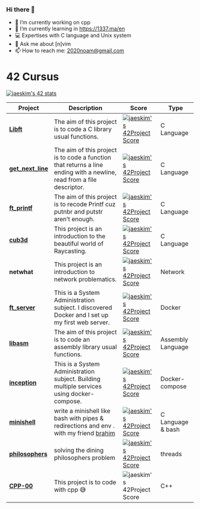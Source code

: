 ### Hi there 👋

- 🔭 I’m currently working on cpp
- 🌱 I’m currently learning in https://1337.ma/en
- 💻 Expertises with C language and Unix system
- 💬 Ask me about [n]vim
- 📫 How to reach me: 2020noam@gmail.com
# 42 Cursus

[![jaeskim's 42 stats](https://badge42.herokuapp.com/api/stats/ynoam?cursus=42_cursus)](https://github.com/JaeSeoKim/badge42)

Project | Description | Score |  Type |
------------ | ------------- | ------------- | -------------
[**Libft**](https://github.com/yssefnoam/42_cursus/tree/master/libft) | The aim of this project is to code a C library usual functions. | [![jaeskim's 42Project Score](https://badge42.herokuapp.com/api/project/ynoam/Libft)](https://github.com/JaeSeoKim/badge42) | C Language
[**get_next_line**](https://github.com/yssefnoam/42_cursus/tree/master/get_next_line) | The aim of this project is to code a function that returns a line ending with a newline, read from a file descriptor. | [![jaeskim's 42Project Score](https://badge42.herokuapp.com/api/project/ynoam/get_next_line)](https://github.com/JaeSeoKim/badge42) | C Language
[**ft_printf**](https://github.com/yssefnoam/42_cursus/tree/master/ft_printf) | The aim of this project is to recode Printf cuz putnbr and putstr aren’t enough. | [![jaeskim's 42Project Score](https://badge42.herokuapp.com/api/project/ynoam/ft_printf)](https://github.com/JaeSeoKim/badge42) | C Language
[**cub3d**](https://github.com/yssefnoam/cub3D) | This project is an introduction to the beautiful world of Raycasting. | [![jaeskim's 42Project Score](https://badge42.herokuapp.com/api/project/ynoam/cub3d)](https://github.com/JaeSeoKim/badge42) | C Language
**netwhat**| This project is an introduction to network problematics. | [![jaeskim's 42Project Score](https://badge42.herokuapp.com/api/project/ynoam/netwhat)](https://github.com/JaeSeoKim/badge42) | Network
[**ft_server**](https://github.com/yssefnoam/42_cursus/tree/master/Docker) | This is a System Administration subject. I discovered Docker and I set up my first web server. | [![jaeskim's 42Project Score](https://badge42.herokuapp.com/api/project/ynoam/ft_server)](https://github.com/JaeSeoKim/badge42) | Docker
[**libasm**](https://github.com/yssefnoam/libasm) | The aim of this project is to code an assembly library usual functions. | [![jaeskim's 42Project Score](https://badge42.herokuapp.com/api/project/ynoam/libasm)](https://github.com/JaeSeoKim/badge42) | Assembly Language
[**inception**](https://github.com/yssefnoam/inception) | This is a System Administration subject. Building multiple services using docker-compose. | [![jaeskim's 42Project Score](https://badge42.herokuapp.com/api/project/ynoam/inception)](https://github.com/JaeSeoKim/badge42) | Docker-compose
[**minishell**](https://github.com/amg-1337bg/minishell_with_Ynoam) | write a minishell like bash with pipes & redirections and env . with my friend [brahim](https://github.com/amg-1337bg) | [![jaeskim's 42Project Score](https://badge42.herokuapp.com/api/project/ynoam/minishell)](https://github.com/JaeSeoKim/badge42) | C Language & bash
[**philosophers**](https://github.com/amg-1337bg/minishell_with_Ynoam) | solving the dining philosophers problem| [![jaeskim's 42Project Score](https://badge42.herokuapp.com/api/project/ynoam/42cursus-philosophers)](https://github.com/JaeSeoKim/badge42) | threads
[**CPP-00**](https://github.com/yssefnoam/42_cursus/tree/master/CPP) | This project is to code with cpp 😅| ![jaeskim's 42Project Score](https://badge42.herokuapp.com/api/project/ynoam/cpp-module-00) | C++
